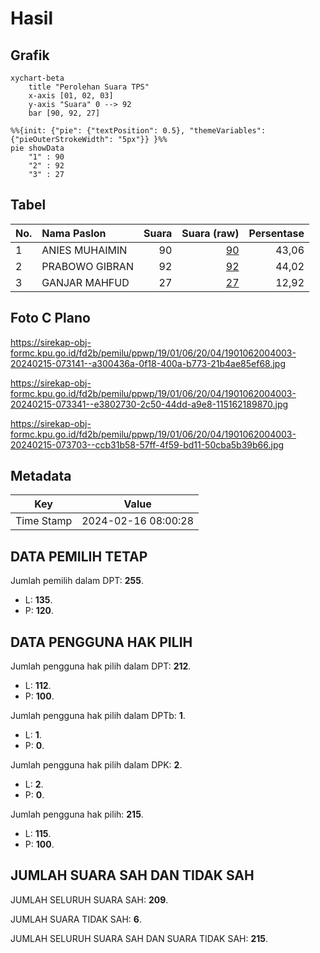 # Hasil

## Grafik

```mermaid
xychart-beta
    title "Perolehan Suara TPS"
    x-axis [01, 02, 03]
    y-axis "Suara" 0 --> 92
    bar [90, 92, 27]
```

```mermaid
%%{init: {"pie": {"textPosition": 0.5}, "themeVariables": {"pieOuterStrokeWidth": "5px"}} }%%
pie showData
    "1" : 90
    "2" : 92
    "3" : 27
```

## Tabel

| No. | Nama Paslon    | Suara | Suara (raw) | Persentase |
|:--- |:-------------- | -----:| -----------:| ----------:|
| 1   | ANIES MUHAIMIN | 90    | [90][p-1]   | 43,06      |
| 2   | PRABOWO GIBRAN | 92    | [92][p-2]   | 44,02      |
| 3   | GANJAR MAHFUD  | 27    | [27][p-3]   | 12,92      |


[p-1]: https://github.com/gigit-pemilu/pemilu-2024-19-kepulauan-bangka-belitung/blob/main/pilpres/hitung-suara/sub/19-kepulauan-bangka-belitung/sub/01-bangka/sub/06-bakam/sub/2004-neknang/sub/003-tps/sub/paslon-1.txt
[p-2]: https://github.com/gigit-pemilu/pemilu-2024-19-kepulauan-bangka-belitung/blob/main/pilpres/hitung-suara/sub/19-kepulauan-bangka-belitung/sub/01-bangka/sub/06-bakam/sub/2004-neknang/sub/003-tps/sub/paslon-2.txt
[p-3]: https://github.com/gigit-pemilu/pemilu-2024-19-kepulauan-bangka-belitung/blob/main/pilpres/hitung-suara/sub/19-kepulauan-bangka-belitung/sub/01-bangka/sub/06-bakam/sub/2004-neknang/sub/003-tps/sub/paslon-3.txt

## Foto C Plano

https://sirekap-obj-formc.kpu.go.id/fd2b/pemilu/ppwp/19/01/06/20/04/1901062004003-20240215-073141--a300436a-0f18-400a-b773-21b4ae85ef68.jpg

https://sirekap-obj-formc.kpu.go.id/fd2b/pemilu/ppwp/19/01/06/20/04/1901062004003-20240215-073341--e3802730-2c50-44dd-a9e8-115162189870.jpg

https://sirekap-obj-formc.kpu.go.id/fd2b/pemilu/ppwp/19/01/06/20/04/1901062004003-20240215-073703--ccb31b58-57ff-4f59-bd11-50cba5b39b66.jpg


## Metadata

| Key        | Value               |
| ---------- | ------------------- |
| Time Stamp | 2024-02-16 08:00:28 |


## DATA PEMILIH TETAP

Jumlah pemilih dalam DPT: **255**.
 * L: **135**.
 * P: **120**.

## DATA PENGGUNA HAK PILIH

Jumlah pengguna hak pilih dalam DPT: **212**.
 * L: **112**.
 * P: **100**.

Jumlah pengguna hak pilih dalam DPTb: **1**.
 * L: **1**.
 * P: **0**.

Jumlah pengguna hak pilih dalam DPK: **2**.
 * L: **2**.
 * P: **0**.

Jumlah pengguna hak pilih: **215**.
 * L: **115**.
 * P: **100**.

## JUMLAH SUARA SAH DAN TIDAK SAH

JUMLAH SELURUH SUARA SAH: **209**.

JUMLAH SUARA TIDAK SAH: **6**.

JUMLAH SELURUH SUARA SAH DAN SUARA TIDAK SAH: **215**.


